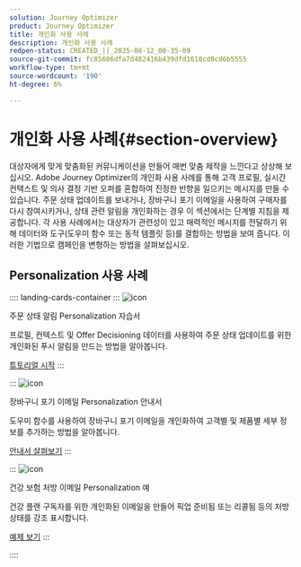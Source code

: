 ```yaml
---
solution: Journey Optimizer
product: Journey Optimizer
title: 개인화 사용 사례
description: 개인화 사용 사례
redpen-status: CREATED_||_2025-08-12_00-35-09
source-git-commit: fc85686dfa7d482416b439dfd1610cd0cd6b5555
workflow-type: tm+mt
source-wordcount: '190'
ht-degree: 6%

---
```



# 개인화 사용 사례{#section-overview}

대상자에게 맞게 맞춤화된 커뮤니케이션을 만들어 매번 맞춤 제작을 느낀다고 상상해 보십시오. Adobe Journey Optimizer의 개인화 사용 사례를 통해 고객 프로필, 실시간 컨텍스트 및 의사 결정 기반 오퍼를 혼합하여 진정한 반향을 일으키는 메시지를 만들 수 있습니다. 주문 상태 업데이트를 보내거나, 장바구니 포기 이메일을 사용하여 구매자를 다시 참여시키거나, 상태 관련 알림을 개인화하는 경우 이 섹션에서는 단계별 지침을 제공합니다. 각 사용 사례에서는 대상자가 관련성이 있고 매력적인 메시지를 전달하기 위해 데이터와 도구(도우미 함수 또는 동적 템플릿 등)를 결합하는 방법을 보여 줍니다. 이러한 기법으로 캠페인을 변형하는 방법을 살펴보십시오.

## Personalization 사용 사례

:::: landing-cards-container
:::
![icon](https://cdn.experienceleague.adobe.com/icons/circle-play.svg?lang=ko)

주문 상태 알림 Personalization 자습서

프로필, 컨텍스트 및 Offer Decisioning 데이터를 사용하여 주문 상태 업데이트를 위한 개인화된 푸시 알림을 만드는 방법을 알아봅니다.

[튜토리얼 시작](../using/personalization/personalization-use-case.md)
:::

:::
![icon](https://cdn.experienceleague.adobe.com/icons/bullseye.svg?lang=ko)

장바구니 포기 이메일 Personalization 안내서

도우미 함수를 사용하여 장바구니 포기 이메일을 개인화하여 고객별 및 제품별 세부 정보를 추가하는 방법을 알아봅니다.

[안내서 살펴보기](../using/personalization/personalization-use-case-helper-functions.md)
:::

:::
![icon](https://cdn.experienceleague.adobe.com/icons/bullseye.svg?lang=ko)

건강 보험 처방 이메일 Personalization 예

건강 플랜 구독자를 위한 개인화된 이메일을 만들어 픽업 준비됨 또는 리콜됨 등의 처방 상태를 강조 표시합니다.

[예제 보기](../using/personalization/perso-uc-plan-prescriptions.md)
:::

::::
